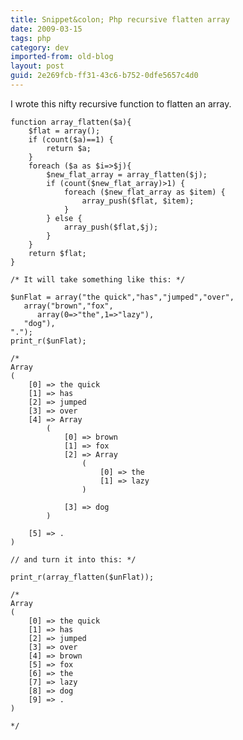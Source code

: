 ```yaml
---
title: Snippet&colon; Php recursive flatten array
date: 2009-03-15
tags: php
category: dev
imported-from: old-blog
layout: post
guid: 2e269fcb-ff31-43c6-b752-0dfe5657c4d0
---
```

I wrote this nifty recursive function to flatten an array.

    function array_flatten($a){ 
        $flat = array();
        if (count($a)==1) {
            return $a;
        }
        foreach ($a as $i=>$j){
            $new_flat_array = array_flatten($j);
            if (count($new_flat_array)>1) {
                foreach ($new_flat_array as $item) {
                    array_push($flat, $item);
                }
            } else {
                array_push($flat,$j);
            }
        }
        return $flat;
    }

    /* It will take something like this: */

    $unFlat = array("the quick","has","jumped","over",
       array("brown","fox",
          array(0=>"the",1=>"lazy"),
       "dog"),
    ".");
    print_r($unFlat);

    /*
    Array
    (
        [0] => the quick
        [1] => has
        [2] => jumped
        [3] => over
        [4] => Array
            (
                [0] => brown
                [1] => fox
                [2] => Array
                    (
                        [0] => the
                        [1] => lazy
                    )

                [3] => dog
            )

        [5] => .
    )

    // and turn it into this: */

    print_r(array_flatten($unFlat));

    /*
    Array
    (
        [0] => the quick
        [1] => has
        [2] => jumped
        [3] => over
        [4] => brown
        [5] => fox
        [6] => the
        [7] => lazy
        [8] => dog
        [9] => .
    )

    */
